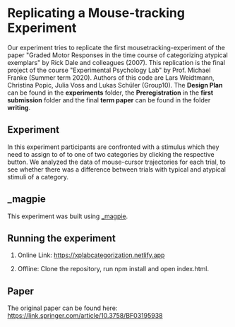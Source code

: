 # Replicating a Mouse-tracking Experiment 

Our experiment tries to replicate the first mousetracking-experiment of the paper "Graded Motor Responses in the time course of categorizing atypical exemplars" by Rick Dale and colleagues (2007). This replication is the final project of the course "Experimental Psychology Lab" by Prof. Michael Franke (Summer term 2020). 
Authors of this code are Lars Weidtmann, Christina Popic, Julia Voss and Lukas Schüler (Group10). The **Design Plan** can be found in the **experiments** folder, the **Preregistration**  in the **first submission** folder and the final **term paper** can be found in the folder **writing**.

## Experiment

In this experiment participants are confronted with a stimulus which they need to assign to of to one of two categories by clicking the respective button. We analyzed the data of mouse-cursor trajectories for each trial, to see whether there was a difference between trials with typical and atypical stimuli of a category. 

## \_magpie

This experiment was built using [\_magpie](https://magpie-ea.github.io/magpie-site/index.html). 

## Running the experiment


1. Online Link: https://xplabcategorization.netlify.app

2. Offline: Clone the repository, run npm install and open index.html.


## Paper

The original paper can be found here: https://link.springer.com/article/10.3758/BF03195938
